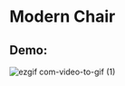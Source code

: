 # Modern Chair

## Demo:


![ezgif com-video-to-gif (1)](https://github.com/subham-paul/Modern-Chair/assets/52645265/04ad0c8b-0098-4cf5-824d-1a241e25d6b8)

